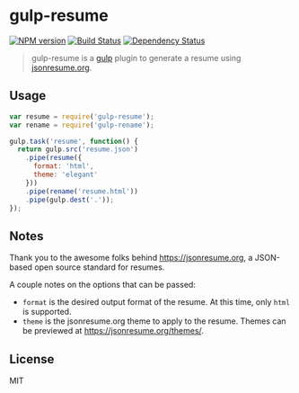 # gulp-resume

[![NPM version][npm-image]][npm-url] [![Build Status][travis-image]][travis-url] [![Dependency Status][daviddm-image]][daviddm-url]

> gulp-resume is a [gulp](https://github.com/gulpjs/gulp) plugin to generate a resume using [jsonresume.org](http://jsonresume.org).

## Usage

```js
var resume = require('gulp-resume');
var rename = require('gulp-rename');

gulp.task('resume', function() {
  return gulp.src('resume.json')
    .pipe(resume({
      format: 'html',
      theme: 'elegant'
    }))
    .pipe(rename('resume.html'))
    .pipe(gulp.dest('.'));
});

```

## Notes
Thank you to the awesome folks behind https://jsonresume.org, a JSON-based open source standard for resumes.

A couple notes on the options that can be passed:

* `format` is the desired output format of the resume. At this time, only `html` is supported.
* `theme` is the jsonresume.org theme to apply to the resume. Themes can be previewed at https://jsonresume.org/themes/.

## License
MIT

[npm-image]: https://badge.fury.io/js/gulp-resume.svg
[npm-url]: https://npmjs.org/package/gulp-resume
[travis-image]: https://travis-ci.org/winstonjs/gulp-resume.svg?branch=master
[travis-url]: https://travis-ci.org/winstonjs/gulp-resume
[daviddm-image]: https://david-dm.org/winstonjs/gulp-resume.svg?theme=shields.io
[daviddm-url]: https://david-dm.org/winstonjs/gulp-resume
